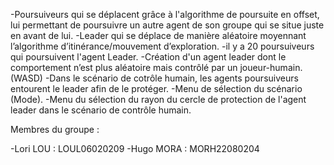 -Poursuiveurs qui se déplacent grâce à l'algorithme de poursuite en offset, lui
permettant de poursuivre un autre agent de son groupe qui se situe juste en avant de
lui.
-Leader qui se déplace de manière aléatoire moyennant l’algorithme d’itinérance/mouvement d’exploration.
-il y a 20 poursuiveurs qui poursuivent l'agent Leader.
-Création d'un agent leader dont le comportement n’est plus aléatoire mais contrôlé par un joueur-humain. (WASD)
-Dans le scénario de cotrôle humain, les agents poursuiveurs entourent le leader afin de le protéger.
-Menu de sélection du scénario (Mode).
-Menu du sélection du rayon du cercle de protection de l'agent leader dans le scénario de contrôle humain.

Membres du groupe :

-Lori LOU : LOUL06020209
-Hugo MORA : MORH22080204